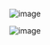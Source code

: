 ![image](https://user-images.githubusercontent.com/11046969/216960864-01c972f5-7728-4535-868b-f265d7213240.png)

![image](https://user-images.githubusercontent.com/11046969/216960996-3659e975-b068-4317-b81e-4c0170af8a1b.png)
